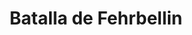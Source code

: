 ﻿---
title: "Batalla de Fehrbellin"
permalink: periodes_479.html
layout: periode
dataInici: 1675-06-28
sidebar: periodes
pares:
  - 478:
    title: "Guerra Escanesa"
    dataInici: "(1675)"
    dataFi: "(1679)"

fills:
jocsPrincipals:
jocsEscenaris:
jocsEpoca:
  - title: "Nothing Gained But Glory"
    bggId: 39019
    escenari: "Fehrbellin"

jocsEpocaEscenaris:
---
